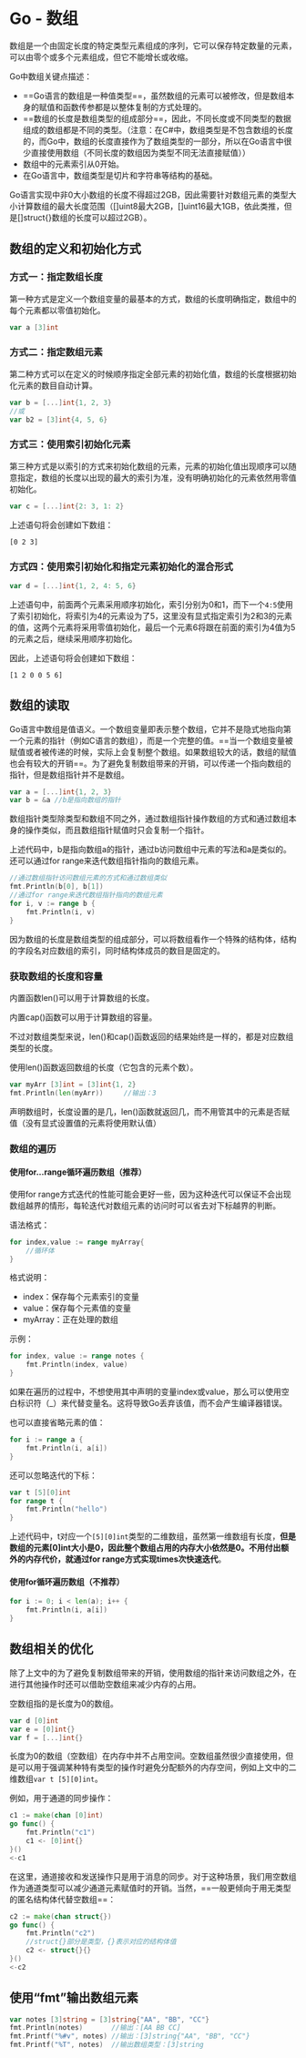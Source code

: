 # Go - 数组

数组是一个由固定长度的特定类型元素组成的序列，它可以保存特定数量的元素，可以由零个或多个元素组成，但它不能增长或收缩。

Go中数组关键点描述：

- ==Go语言的数组是一种值类型==，虽然数组的元素可以被修改，但是数组本身的赋值和函数传参都是以整体复制的方式处理的。
- ==数组的长度是数组类型的组成部分==，因此，不同长度或不同类型的数据组成的数组都是不同的类型。（注意：在C#中，数组类型是不包含数组的长度的，而Go中，数组的长度直接作为了数组类型的一部分，所以在Go语言中很少直接使用数组（不同长度的数组因为类型不同无法直接赋值））
- 数组中的元素索引从0开始。
- 在Go语言中，数组类型是切片和字符串等结构的基础。

Go语言实现中非0大小数组的长度不得超过2GB，因此需要针对数组元素的类型大小计算数组的最大长度范围（[]uint8最大2GB，[]uint16最大1GB，依此类推，但是[]struct{}数组的长度可以超过2GB）。



## 数组的定义和初始化方式

### 方式一：指定数组长度

第一种方式是定义一个数组变量的最基本的方式，数组的长度明确指定，数组中的每个元素都以零值初始化。

```go
var a [3]int
```

### 方式二：指定数组元素

第二种方式可以在定义的时候顺序指定全部元素的初始化值，数组的长度根据初始化元素的数目自动计算。

```go
var b = [...]int{1, 2, 3}
//或
var b2 = [3]int{4, 5, 6}
```

### 方式三：使用索引初始化元素

 第三种方式是以索引的方式来初始化数组的元素，元素的初始化值出现顺序可以随意指定，数组的长度以出现的最大的索引为准，没有明确初始化的元素依然用零值初始化。

```go
var c = [...]int{2: 3, 1: 2}
```

上述语句将会创建如下数组：

```
[0 2 3]
```

### 方式四：使用索引初始化和指定元素初始化的混合形式

```go
var d = [...]int{1, 2, 4: 5, 6}
```

上述语句中，前面两个元素采用顺序初始化，索引分别为0和1，而下一个`4:5`使用了索引初始化，将索引为4的元素设为了5，这里没有显式指定索引为2和3的元素的值，这两个元素将采用零值初始化，最后一个元素6将跟在前面的索引为4值为5的元素之后，继续采用顺序初始化。

因此，上述语句将会创建如下数组：

```
[1 2 0 0 5 6]
```



## 数组的读取

Go语言中数组是值语义。一个数组变量即表示整个数组，它并不是隐式地指向第一个元素的指针（例如C语言的数组），而是一个完整的值。==当一个数组变量被赋值或者被传递的时候，实际上会复制整个数组。如果数组较大的话，数组的赋值也会有较大的开销==。为了避免复制数组带来的开销，可以传递一个指向数组的指针，但是数组指针并不是数组。

```go
var a = [...]int{1, 2, 3}
var b = &a //b是指向数组的指针
```

数组指针类型除类型和数组不同之外，通过数组指针操作数组的方式和通过数组本身的操作类似，而且数组指针赋值时只会复制一个指针。

上述代码中，b是指向数组a的指针，通过b访问数组中元素的写法和a是类似的。还可以通过for range来迭代数组指针指向的数组元素。

```go
//通过数组指针访问数组元素的方式和通过数组类似
fmt.Println(b[0], b[1])
//通过for range来迭代数组指针指向的数组元素
for i, v := range b {
	fmt.Println(i, v)
}
```

因为数组的长度是数组类型的组成部分，可以将数组看作一个特殊的结构体，结构的字段名对应数组的索引，同时结构体成员的数目是固定的。

### 获取数组的长度和容量

内置函数len()可以用于计算数组的长度。

内置cap()函数可以用于计算数组的容量。

不过对数组类型来说，len()和cap()函数返回的结果始终是一样的，都是对应数组类型的长度。

使用len()函数返回数组的长度（它包含的元素个数）。

```go
var myArr [3]int = [3]int{1, 2}
fmt.Println(len(myArr))		//输出：3
```

声明数组时，长度设置的是几，len()函数就返回几，而不用管其中的元素是否赋值（没有显式设置值的元素将使用默认值）

### 数组的遍历

#### 使用for...range循环遍历数组（推荐）

使用for range方式迭代的性能可能会更好一些，因为这种迭代可以保证不会出现数组越界的情形，每轮迭代对数组元素的访问时可以省去对下标越界的判断。

语法格式：

```go
for index,value := range myArray{
	//循环体
}
```

格式说明：

- index：保存每个元素索引的变量
- value：保存每个元素值的变量
- myArray：正在处理的数组

示例：

```go
for index, value := range notes {
	fmt.Println(index, value)
}
```

如果在遍历的过程中，不想使用其中声明的变量index或value，那么可以使用空白标识符（_）来代替变量名。这将导致Go丢弃该值，而不会产生编译器错误。

也可以直接省略元素的值：

```go
for i := range a {
	fmt.Println(i, a[i])
}
```

还可以忽略迭代的下标：

```go
var t [5][0]int
for range t {
	fmt.Println("hello")
}
```

上述代码中，t对应一个`[5][0]int`类型的二维数组，虽然第一维数组有长度，**但是数组的元素[0]int大小是0，因此整个数组占用的内存大小依然是0。不用付出额外的内存代价，就通过for range方式实现times次快速迭代**。

#### 使用for循环遍历数组（不推荐）

```go
for i := 0; i < len(a); i++ {
	fmt.Println(i, a[i])
}
```





## 数组相关的优化

除了上文中的为了避免复制数组带来的开销，使用数组的指针来访问数组之外，在进行其他操作时还可以借助空数组来减少内存的占用。

空数组指的是长度为0的数组。

```go
var d [0]int
var e = [0]int{}
var f = [...]int{}
```

长度为0的数组（空数组）在内存中并不占用空间。空数组虽然很少直接使用，但是可以用于强调某种特有类型的操作时避免分配额外的内存空间，例如上文中的二维数组`var t [5][0]int`。

例如，用于通道的同步操作：

```go
c1 := make(chan [0]int)
go func() {
	fmt.Println("c1")
	c1 <- [0]int{}
}()
<-c1
```

在这里，通道接收和发送操作只是用于消息的同步。对于这种场景，我们用空数组作为通道类型可以减少通道元素赋值时的开销。当然，==一般更倾向于用无类型的匿名结构体代替空数组==：

```go
c2 := make(chan struct{})
go func() {
	fmt.Println("c2")
	//struct{}部分是类型，{}表示对应的结构体值
	c2 <- struct{}{}
}()
<-c2
```







## 使用“fmt”输出数组元素

```go
var notes [3]string = [3]string{"AA", "BB", "CC"}
fmt.Println(notes)       //输出：[AA BB CC]
fmt.Printf("%#v", notes) //输出：[3]string{"AA", "BB", "CC"}
fmt.Printf("%T", notes)  //输出数组类型：[3]string
```

